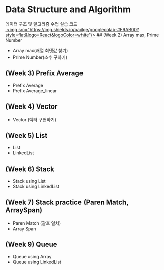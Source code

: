# Data Structure and Algorithm
데이터 구조 및 알고리즘 수업 실습 코드 
[ <img src="https://img.shields.io/badge/googlecolab-#F9AB00?style=flat&logo=React&logoColor=white"/>
](https://img.shields.io/badge/Python-14354C?style=for-the-badge&logo=python&logoColor=white
)## (Week 2) Array max, Prime Number
- Array max(배열 최댓값 찾기)
- Prime Number(소수 구하기)
## (Week 3) Prefix Average
- Prefix Average
- Prefix Average_linear
## (Week 4) Vector
- Vector (벡터 구현하기)
## (Week 5) List
- List
- LinkedList
## (Week 6) Stack
- Stack using List
- Stack using LinkedList
## (Week 7) Stack practice (Paren Match, ArraySpan)
- Paren Match (괄호 일치)
- Array Span
## (Week 9) Queue
- Queue using Array
- Queue using LinkedList




